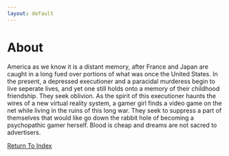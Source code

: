 ```yaml
---
layout: default
---
```

# About

America as we know it is a distant memory, after France and Japan are caught in a long fued over portions of what was once the United States. In the present, a depressed executioner and a paracidal murderess begin to live seperate lives, and yet one still holds onto a memory of their childhood friendship. They seek oblivion. As the spirit of this executioner haunts the wires of a new virtual reality system, a gamer girl finds a video game on the net while living in the ruins of this long war. They seek to suppress a part of themselves that would like go down the rabbit hole of becoming a psychopathic gamer herself. Blood is cheap and dreams are not sacred to advertisers.

[Return To Index](https://lwflouisa.github.io/uploadedfairyalt/)
